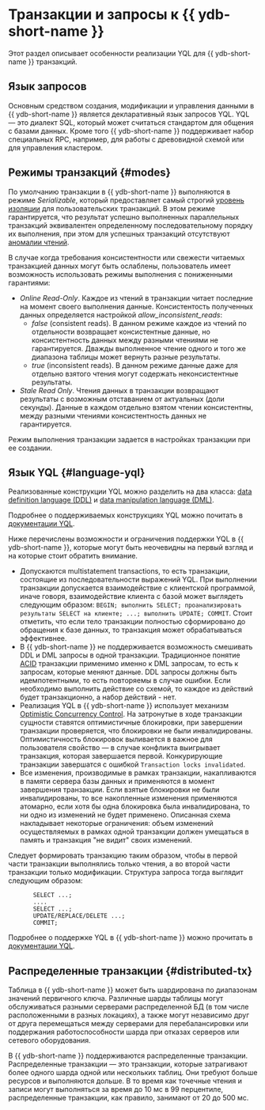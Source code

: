 # Транзакции и запросы к {{ ydb-short-name }}

Этот раздел описывает особенности реализации YQL для {{ ydb-short-name }} транзакций.

## Язык запросов
Основным средством создания, модификации и управления данными в {{ ydb-short-name }} является декларативный язык запросов YQL. YQL — это диалект SQL, который может считаться стандартом для общения с базами данных. Кроме того {{ ydb-short-name }} поддерживает набор специальных RPC, например, для работы с древовидной схемой или для управления кластером.

## Режимы транзакций {#modes}
По умолчанию транзакции в {{ ydb-short-name }} выполняются в режиме *Serializable*, который предоставляет самый строгий [уровень изоляции](https://en.wikipedia.org/wiki/Isolation_(database_systems)#Serializable) для пользовательских транзакций. В этом режиме гарантируется, что результат успешно выполненных параллельных транзакций эквивалентен определенному последовательному порядку их выполнения, при этом для успешных транзакций отсутствуют [аномалии чтений](https://en.wikipedia.org/wiki/Isolation_(database_systems)#Read_phenomena).

В случае когда требования консистентности или свежести читаемых транзакцией данных могут быть ослаблены, пользователь имеет возможность использовать режимы выполнения с пониженными гарантиями:
* *Online Read-Only*. Каждое из чтений в транзакции читает последние на момент своего выполнения данные. Консистентость полученных данных определяется настройкой *allow_inconsistent_reads*:
    * *false* (consistent reads). В данном режиме каждое из чтений по отдельности возвращает консистентные данные, но консистентность данных между разными чтениями не гарантируется. Дважды выполненное чтение одного и того же диапазона таблицы может вернуть разные результаты.
    * *true* (inconsistent reads). В данном режиме данные даже для отдельно взятого чтения могут содержать неконсистентные результаты.
* *Stale Read Only*. Чтения данных в транзакции возвращают результаты с возможным отставанием от актуальных (доли секунды). Данные в каждом отдельно взятом чтении консистентны, между разными чтениями консистентность данных не гарантируется.

Режим выполнения транзакции задается в настройках транзакции при ее создании.

## Язык YQL {#language-yql}

Реализованные конструкции YQL можно разделить на два класса: [data definition language (DDL)](https://en.wikipedia.org/wiki/Data_definition_language) и [data manipulation language (DML)](https://en.wikipedia.org/wiki/Data_manipulation_language).

Подробнее о поддерживаемых конструкциях YQL можно почитать в [документации YQL](../../yql/reference/index.md).

Ниже перечислены возможности и ограничения поддержки YQL в {{ ydb-short-name }}, которые могут быть неочевидны на первый взгляд и на которые стоит обратить внимание.

 * Допускаются multistatement transactions, то есть транзакции, состоящие из последовательности выражений YQL. При выполнении транзакции допускается взаимодействие с клиентской программой, иначе говоря, взаимодействие клиента с базой может выглядеть следующим образом: `BEGIN; выполнить SELECT; проанализировать результаты SELECT на клиенте; ...; выполнить UPDATE; COMMIT`. Стоит отметить, что если тело транзакции полностью сформировано до обращения к базе данных, то транзакция может обрабатываться эффективнее.
 * В {{ ydb-short-name }} не поддерживается возможность смешивать DDL и DML запросы в одной транзакции. Традиционное понятие [ACID](https://ru.wikipedia.org/wiki/ACID) транзакции применимо именно к DML запросам, то есть к запросам, которые меняют данные. DDL запросы должны быть идемпотентными, то есть повторяемы в случае ошибки. Если необходимо выполнить действие со схемой, то каждое из действий будет транзакционно, а набор действий - нет.
 * Реализация YQL в {{ ydb-short-name }} использует механизм [Optimistic Concurrency Control](https://en.wikipedia.org/wiki/Optimistic_concurrency_control). На затронутые в ходе транзакции сущности ставятся оптимистичные блокировки, при завершении транзакции проверяется, что блокировки не были инвалидированы. Оптимистичность блокировок выливается в важное для пользователя свойство — в случае конфликта выигрывает транзакция, которая завершается первой. Конкурирующие транзакции завершатся с ошибкой ```Transaction locks invalidated```.
 * Все изменения, производимые в рамках транзакции, накапливаются в памяти сервера базы данных и применяются в момент завершения транзакции. Если взятые блокировки не были инвалидированы, то все накопленные изменения применяются атомарно, если хотя бы одна блокировка была инвалидирована, то ни одно из изменений не будет применено. Описанная схема накладывает некоторые ограничения: объем изменений осуществляемых в рамках одной транзакции должен умещаться в память и транзакция "не видит" своих изменений.

Следует формировать транзакцию таким образом, чтобы в первой части транзакции выполнялись только чтения, а во второй части транзакции только модификации. Структура запроса тогда выглядит следующим образом:

```yql
       SELECT ...;
       ....
       SELECT ...;
       UPDATE/REPLACE/DELETE ...;
       COMMIT;
```

Подробнее о поддержке YQL в {{ ydb-short-name }} можно прочитать в [документации YQL](../../yql/reference/index.md).

## Распределенные транзакции {#distributed-tx}

Таблица в {{ ydb-short-name }} может быть шардирована по диапазонам значений первичного ключа. Различные шарды таблицы могут обслуживаться разными серверами распределенной БД (в том числе расположенными в разных локациях), а также могут независимо друг от друга перемещаться между серверами для перебалансировки или поддержания работоспособности шарда при отказах серверов или сетевого оборудования.

В {{ ydb-short-name }} поддерживаются распределенные транзакции. Распределенные транзакции — это транзакции, которые затрагивают более одного шарда одной или нескольких таблиц. Они требуют больше ресурсов и выполняются дольше. В то время как точечные чтения и записи могут выполняться за время до 10 мс в 99 перцентиле, распределенные транзакции, как правило, занимают от 20 до 500 мс.
